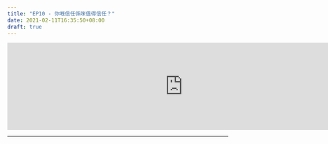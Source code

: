 ```yaml
---
title: "EP10 - 你嘅信任係咪值得信任？"
date: 2021-02-11T16:35:50+08:00
draft: true
---
```


<iframe src="https://anchor.fm/tszmingtszming/embed/episodes/EP03---ensek9/a-a450uau" height="200px" width="800px" frameborder="0" scrolling="no"></iframe>

---
